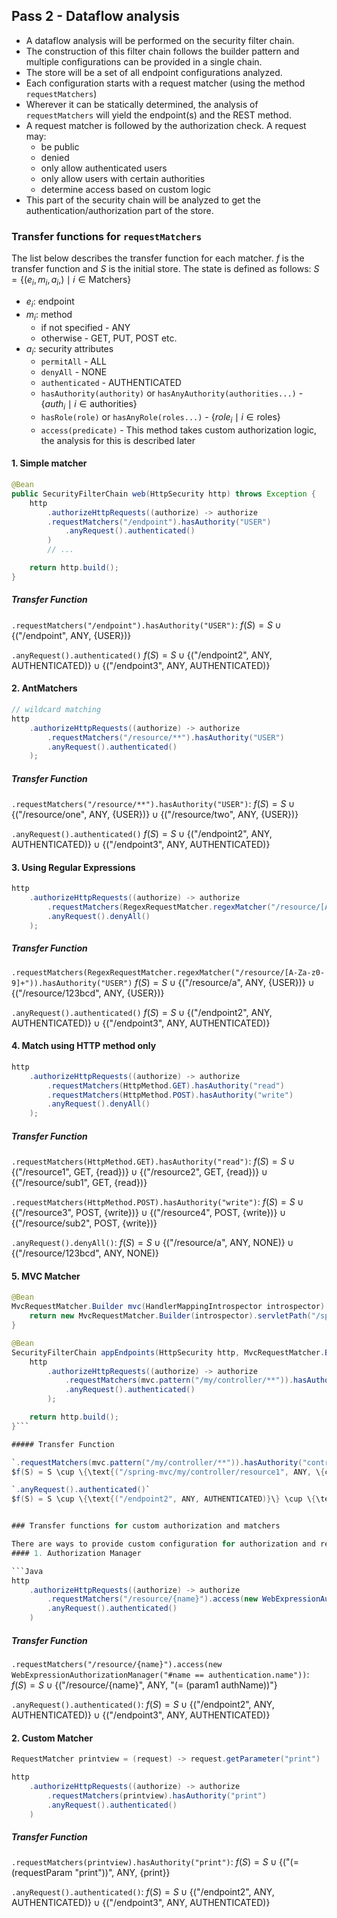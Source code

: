 
## Pass 2 - Dataflow analysis

- A dataflow analysis will be performed on the security filter chain.
- The construction of this filter chain follows the builder pattern and multiple configurations can be provided in a single chain.
- The store will be a set of all endpoint configurations analyzed.
- Each configuration starts with a request matcher (using the method `requestMatchers`)
- Wherever it can be statically determined, the analysis of `requestMatchers` will yield the endpoint(s) and the REST method.
- A request matcher is followed by the authorization check. A request may:
	- be public
	- denied
	- only allow authenticated users
	- only allow users with certain authorities
	- determine access based on custom logic
- This part of the security chain will be analyzed to get the authentication/authorization part of the store.

### Transfer functions for `requestMatchers`

The list below describes the transfer function for each matcher. $f$ is the transfer function and $S$ is the initial store.
The state is defined as follows:
$S = \{ (e_i, m_i, a_i, ) \mid i \in \text{Matchers} \}$
- $e_i$: endpoint
- $m_i$: method
	- if not specified - ANY
	- otherwise - GET, PUT, POST etc. 
- $a_i$: security attributes
	- `permitAll` - ALL
	- `denyAll` - NONE
	- `authenticated` - AUTHENTICATED
	- `hasAuthority(authority)` or `hasAnyAuthority(authorities...)` - $\{auth_i \mid i \in \text{authorities}\}$
	- `hasRole(role)` or `hasAnyRole(roles...)` - $\{role_i \mid i \in \text{roles}\}$
	- `access(predicate)` - This method takes custom authorization logic, the analysis for this is described later

#### 1. Simple matcher

```Java
@Bean
public SecurityFilterChain web(HttpSecurity http) throws Exception {
    http
        .authorizeHttpRequests((authorize) -> authorize
	    .requestMatchers("/endpoint").hasAuthority("USER")
            .anyRequest().authenticated()
        )
        // ...

    return http.build();
}
```

##### Transfer Function
`.requestMatchers("/endpoint").hasAuthority("USER")`:
$f(S) = S \cup \{\text{("/endpoint", ANY, \{USER\})}\}$

`.anyRequest().authenticated()`
$f(S) = S \cup \{\text{("/endpoint2", ANY, AUTHENTICATED)}\} \cup \{\text{("/endpoint3", ANY, AUTHENTICATED)}\}$

#### 2. AntMatchers

```Java
// wildcard matching
http
    .authorizeHttpRequests((authorize) -> authorize
        .requestMatchers("/resource/**").hasAuthority("USER")
        .anyRequest().authenticated()
    );
```

##### Transfer Function
`.requestMatchers("/resource/**").hasAuthority("USER")`:
$f(S) = S \cup \{\text{("/resource/one", ANY, \{USER\})}\} \cup \{\text{("/resource/two", ANY, \{USER\})}\}$

`.anyRequest().authenticated()`
$f(S) = S \cup \{\text{("/endpoint2", ANY, AUTHENTICATED)}\} \cup \{\text{("/endpoint3", ANY, AUTHENTICATED)}\}$

#### 3. Using Regular Expressions

```Java
http
    .authorizeHttpRequests((authorize) -> authorize
        .requestMatchers(RegexRequestMatcher.regexMatcher("/resource/[A-Za-z0-9]+")).hasAuthority("USER")
        .anyRequest().denyAll()
    );
```

##### Transfer Function
`.requestMatchers(RegexRequestMatcher.regexMatcher("/resource/[A-Za-z0-9]+")).hasAuthority("USER")`
$f(S) = S \cup \{\text{("/resource/a", ANY, \{USER\})}\} \cup \{\text{("/resource/123bcd", ANY, \{USER\})}\}$

`.anyRequest().authenticated()`
$f(S) = S \cup \{\text{("/endpoint2", ANY, AUTHENTICATED)}\} \cup \{\text{("/endpoint3", ANY, AUTHENTICATED)}\}$
#### 4. Match using HTTP method only

```Java
http
    .authorizeHttpRequests((authorize) -> authorize
        .requestMatchers(HttpMethod.GET).hasAuthority("read")
        .requestMatchers(HttpMethod.POST).hasAuthority("write")
        .anyRequest().denyAll()
    );
```

##### Transfer Function

`.requestMatchers(HttpMethod.GET).hasAuthority("read")`:
$f(S) = S \cup \{\text{("/resource1", GET, \{read\})}\} \cup \{\text{("/resource2", GET, \{read\})}\} \cup \{\text{("/resource/sub1", GET, \{read\})}\}$

`.requestMatchers(HttpMethod.POST).hasAuthority("write")`:
$f(S) = S \cup \{\text{("/resource3", POST, \{write\})}\} \cup \{\text{("/resource4", POST, \{write\})}\} \cup \{\text{("/resource/sub2", POST, \{write\})}\}$

`.anyRequest().denyAll()`:
$f(S) = S \cup \{\text{("/resource/a", ANY, NONE)}\} \cup \{\text{("/resource/123bcd", ANY, NONE)}\}$

#### 5. MVC Matcher

```Java
@Bean
MvcRequestMatcher.Builder mvc(HandlerMappingIntrospector introspector) {
	return new MvcRequestMatcher.Builder(introspector).servletPath("/spring-mvc");
}

@Bean
SecurityFilterChain appEndpoints(HttpSecurity http, MvcRequestMatcher.Builder mvc) {
	http
        .authorizeHttpRequests((authorize) -> authorize
            .requestMatchers(mvc.pattern("/my/controller/**")).hasAuthority("controller")
            .anyRequest().authenticated()
        );

	return http.build();
}```

##### Transfer Function

`.requestMatchers(mvc.pattern("/my/controller/**")).hasAuthority("controller")`:
$f(S) = S \cup \{\text{("/spring-mvc/my/controller/resource1", ANY, \{controller\})}\} \cup \{\text{("/spring-mvc/my/controller/resource2", ANY, \{controller\})}\}$

`.anyRequest().authenticated()`
$f(S) = S \cup \{\text{("/endpoint2", ANY, AUTHENTICATED)}\} \cup \{\text{("/endpoint3", ANY, AUTHENTICATED)}\}$


### Transfer functions for custom authorization and matchers

There are ways to provide custom configuration for authorization and request matchers. We will encode this logic into SMT theories so they can be verified later.
#### 1. Authorization Manager

```Java
http
    .authorizeHttpRequests((authorize) -> authorize
        .requestMatchers("/resource/{name}").access(new WebExpressionAuthorizationManager("#name == authentication.name"))
        .anyRequest().authenticated()
    )
```

##### Transfer Function

`.requestMatchers("/resource/{name}").access(new WebExpressionAuthorizationManager("#name == authentication.name"))`:
$f(S) = S \cup \{\text{("/resource/\{name\}", ANY, "(= (param1 authName))"}\}$

`.anyRequest().authenticated()`:
$f(S) = S \cup \{\text{("/endpoint2", ANY, AUTHENTICATED)}\} \cup \{\text{("/endpoint3", ANY, AUTHENTICATED)}\}$

#### 2. Custom Matcher

```Java
RequestMatcher printview = (request) -> request.getParameter("print") != null;

http
    .authorizeHttpRequests((authorize) -> authorize
        .requestMatchers(printview).hasAuthority("print")
        .anyRequest().authenticated()
    )
```

##### Transfer Function

`.requestMatchers(printview).hasAuthority("print")`:
$f(S) = S \cup \{\text{("(= (requestParam "print"))", ANY, \{print\}}\}$

`.anyRequest().authenticated()`:
$f(S) = S \cup \{\text{("/endpoint2", ANY, AUTHENTICATED)}\} \cup \{\text{("/endpoint3", ANY, AUTHENTICATED)}\}$
